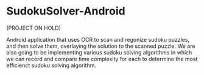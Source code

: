 # SudokuSolver-Android

(PROJECT ON HOLD)

Android application that uses OCR to scan and regonize sudoku puzzles, and then solve them, overlaying the solution to the scanned puzzle. We are also going to be implementing various sudoku solving algorithms in which we can record and compare time complexity for each to determine the most efficienct sudoku solving algorithm. 
